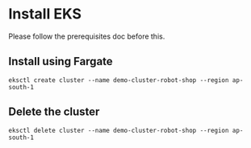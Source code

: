 # Install EKS

Please follow the prerequisites doc before this.

## Install using Fargate

```
eksctl create cluster --name demo-cluster-robot-shop --region ap-south-1
```

## Delete the cluster

```
eksctl delete cluster --name demo-cluster-robot-shop --region ap-south-1
```



